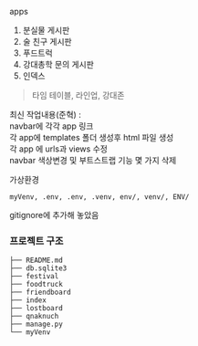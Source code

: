 apps
1. 분실물 게시판
2. 술 친구 게시판
3. 푸드트럭
4. 강대총학 문의 게시판
5. 인덱스
>타임 테이블,  라인업,  강대존
  

최신 작업내용(준혁) :  
  navbar에 각각 app 링크  
  각 app에 templates 폴더 생성후 html 파일 생성  
  각 app 에 urls과 views 수정  
  navbar 색상변경 및 부트스트랩 기능 몇 가지 삭제
  

가상환경  

    myVenv, .env, .env, .venv, env/, venv/, ENV/
    
gitignore에 추가해 놓았음
  

### 프로젝트 구조
  
    ├── README.md
    ├── db.sqlite3
    ├── festival
    ├── foodtruck
    ├── friendboard
    ├── index
    ├── lostboard
    ├── qnaknuch
    ├── manage.py
    └── myVenv
